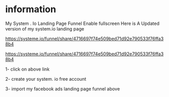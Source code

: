 # information

My System . Io Landing Page Funnel
Enable fullscreen
Here is A Updated version of my system.io landing page

https://systeme.io/funnel/share/4716697f74e509bed71d92e790533f76ffa38b4



https://systeme.io/funnel/share/4716697f74e509bed71d92e790533f76ffa38b4







1- click on above link

2- create your system. io free account

3- import my facebook ads  landing page funnel above
